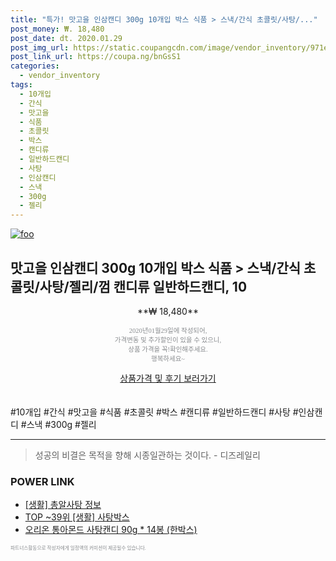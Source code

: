 ```yaml
--- 
title: "특가! 맛고을 인삼캔디 300g 10개입 박스 식품 > 스낵/간식 초콜릿/사탕/..." 
post_money: ₩. 18,480 
post_date: dt. 2020.01.29 
post_img_url: https://static.coupangcdn.com/image/vendor_inventory/971e/110dd074c21e3ce45e6306676e14491dc6d39149df412f30bad3bf9542fd.jpg 
post_link_url: https://coupa.ng/bnGsS1 
categories: 
  - vendor_inventory 
tags: 
  - 10개입 
  - 간식 
  - 맛고을 
  - 식품 
  - 초콜릿 
  - 박스 
  - 캔디류 
  - 일반하드캔디 
  - 사탕 
  - 인삼캔디 
  - 스낵 
  - 300g 
  - 젤리 
--- 
```

[![foo](https://static.coupangcdn.com/image/vendor_inventory/971e/110dd074c21e3ce45e6306676e14491dc6d39149df412f30bad3bf9542fd.jpg)](https://coupa.ng/bnGsS1) 

## 맛고을 인삼캔디 300g 10개입 박스 식품 > 스낵/간식 초콜릿/사탕/젤리/껌 캔디류 일반하드캔디, 10 
<p style="text-align: center;">**₩ 18,480**</p> 
<p style="text-align: center;"><span style="color: #898c8f; font-family: Georgia,Times,serif; font-size: 0.75em;">2020년01월29일에 작성되어, <br>가격변동 및 추가할인이 있을 수 있으니,<br> 상품 가격을 꼭!확인해주세요.<br>행복하세요~</span> 
</p>	 
<div markdown="0" style="text-align: center;"><a href="https://coupa.ng/bnGsS1" class="btn btn--success">상품가격 및 후기 보러가기</a></div> 
<br><br> 
  #10개입 #간식 #맛고을 #식품 #초콜릿 #박스 #캔디류 #일반하드캔디 #사탕 #인삼캔디 #스낵 #300g #젤리 
<hr> 

> 성공의 비결은 목적을 향해 시종일관하는 것이다. - 디즈레일리 


### POWER LINK

* <a href="https://blog.naver.com/sakai111/221757681963" target="_blank"> [생활] 총알사탕 정보 </a>
* <a href="https://blog.naver.com/an0733/221788444595" target="_blank"> TOP ~39위 [생활] 사탕박스</a>
* <a href="https://blog.naver.com/fasyy4321/221790756573" target="_blank">오리온 통아몬드 사탕캔디 90g * 14봉 (한박스)</a>

<span style="color: #898c8f; font-family: Georgia,Times,serif; font-size: 0.55em;">파트너스활동으로 작성자에게 일정액의 커미션이 제공될수 있습니다.</span> 

